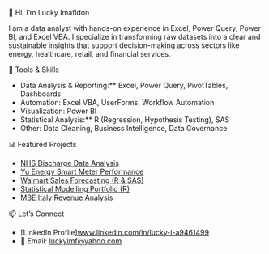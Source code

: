  👋 Hi, I’m Lucky Imafidon

I am a data analyst with hands-on experience in Excel, Power Query, Power BI, and Excel VBA. I specialize in transforming raw datasets into  a clear and sustainable  insights that support decision-making across sectors like energy, healthcare, retail, and financial services.

 🔧 Tools & Skills
- Data Analysis & Reporting:** Excel, Power Query, PivotTables, Dashboards
- Automation: Excel VBA, UserForms, Workflow Automation
- Visualization: Power BI
- Statistical Analysis:** R (Regression, Hypothesis Testing), SAS
- Other: Data Cleaning, Business Intelligence, Data Governance

 📊 Featured Projects
- [NHS Discharge Data Analysis](https://github.com/luckyimf/nhs-data-analysis)  
- [Yu Energy Smart Meter Performance](https://github.com/luckyimf/yu-energy-project)  
 - [Walmart Sales Forecasting (R & SAS)](https://github.com/luckyimf/walmart-sales-analysis)  
- [Statistical Modelling Portfolio (R)](https://github.com/luckyimf/statistical-modelling-portfolio)  
- [MBE Italy Revenue Analysis](https://github.com/luckyimf/mbe-italy-revenue-analysis)

 📫 Let’s Connect
- [LinkedIn Profile]www.linkedin.com/in/lucky-i-a9461499
- 📧 Email: luckyimf@yahoo.com
